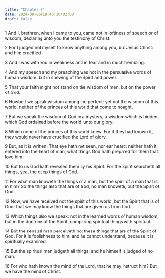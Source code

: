 ```yaml
---
title: "Chapter 2"
date: 2024-09-06T18:40:36+02:00
draft: false
---
```




1 And I, brethren, when I came to you, came not in loftiness of speech or of wisdom, declaring unto you the testimony of Christ.

2 For I judged not myself to know anything among you, but Jesus Christ: and him crucified.

3 And I was with you in weakness and in fear and in much trembling.

4 And my speech and my preaching was not in the persuasive words of human wisdom. but in shewing of the Spirit and power:

5 That your faith might not stand on the wisdom of men, but on the power of God.

6 Howbeit we speak wisdom among the perfect: yet not the wisdom of this world, neither of the princes of this world that come to nought.

7 But we speak the wisdom of God in a mystery, a wisdom which is hidden, which God ordained before the world, unto our glory:

8 Which none of the princes of this world knew. For if they had known it, they would never have crucified the Lord of glory.

9 But, as it is written: That eye hath not seen, nor ear heard: neither hath it entered into the heart of man, what things God hath prepared for them that love him.

10 But to us God hath revealed them by his Spirit. For the Spirit searcheth all things, yea, the deep things of God.

11 For what man knoweth the things of a man, but the spirit of a man that is in him? So the things also that are of God, no man knoweth, but the Spirit of God.

12 Now, we have received not the spirit of this world, but the Spirit that is of God: that we may know the things that are given us from God.

13 Which things also we speak: not in the learned words of human wisdom, but in the doctrine of the Spirit, comparing spiritual things with spiritual.

14 But the sensual man perceiveth not these things that are of the Spirit of God. For it is foolishness to him: and he cannot understand, because it is spiritually examined.

15 But the spiritual man judgeth all things: and he himself is judged of no man.

16 For who hath known the mind of the Lord, that he may instruct him? But we have the mind of Christ.

